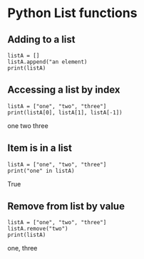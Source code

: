 # Python List functions

## Adding to a list

```python3
listA = []
listA.append("an element)
print(listA)
```
## Accessing a list by index
```python3
listA = ["one", "two", "three"]
print(listA[0], listA[1], listA[-1])
```
one two three

## Item is in a list
```python3
listA = ["one", "two", "three"]
print("one" in listA)
```
True


## Remove from list by value
```python3
listA = ["one", "two", "three"]
listA.remove("two")
print(listA)
```
one, three
